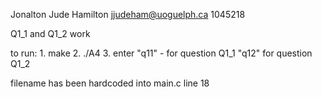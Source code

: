Jonalton Jude Hamilton
jjudeham@uoguelph.ca
1045218

Q1_1 and Q1_2 work

to run:
    1. make
    2. ./A4
    3. enter "q11" - for question Q1_1 "q12" for question Q1_2


filename has been hardcoded into main.c line 18
